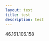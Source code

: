 ```yaml
---
layout: test
title: test
description: test
---
```


<html>
<body>
<p>46.161.106.158</p>
<p></p>
</body>

</html>
